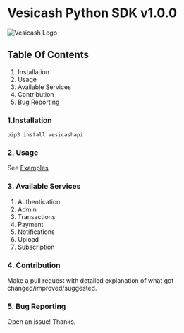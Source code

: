 # Vesicash Python SDK v1.0.0
![Vesicash Logo](https://trizact.vesicash.com/assets/image/vesi-logo.png)
## Table Of Contents
1. Installation
2. Usage
3. Available Services
4. Contribution
5. Bug Reporting

### 1.Installation
`pip3 install vesicashapi`

### 2. Usage
See <a href="examples">Examples</a>

### 3. Available Services
1. Authentication
2. Admin
3. Transactions
4. Payment
5. Notifications
6. Upload
7. Subscription

### 4. Contribution
Make a pull request with detailed explanation of what got changed/improved/suggested.

### 5. Bug Reporting
Open an issue! Thanks.